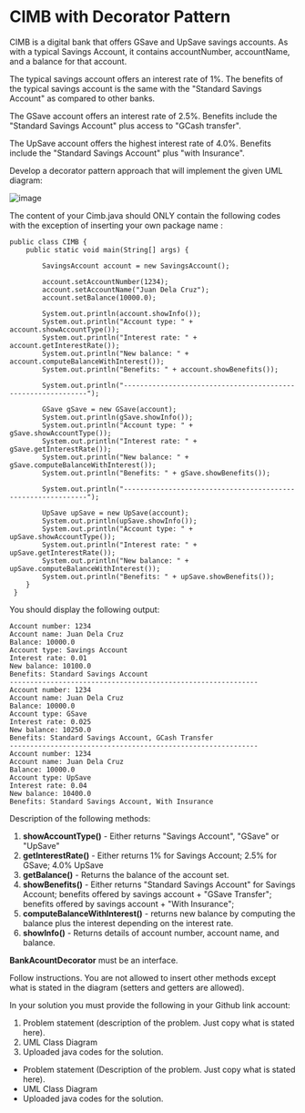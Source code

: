 # CIMB with Decorator Pattern

CIMB is a digital bank that offers GSave and UpSave savings accounts. As with a typical Savings Account, it contains accountNumber, accountName, and a balance for that account.

The typical savings account offers an interest rate of 1%.
The benefits of the typical savings account is the same with the "Standard Savings Account" as compared to other banks.

The GSave account offers an interest rate of 2.5%.
Benefits include the "Standard Savings Account" plus access to "GCash transfer".

The UpSave account offers the highest interest rate of 4.0%.
Benefits include the "Standard Savings Account" plus "with Insurance".


Develop a decorator pattern approach that will implement the given UML diagram:

![image](https://github.com/user-attachments/assets/babf222c-7188-4572-9ac4-994941eba2ad)


The content of your Cimb.java should ONLY contain the following codes with the exception of inserting your own package name :

```
public class CIMB {
	public static void main(String[] args) {
		
		SavingsAccount account = new SavingsAccount();
		
		account.setAccountNumber(1234);
		account.setAccountName("Juan Dela Cruz");
		account.setBalance(10000.0);
		
		System.out.println(account.showInfo());
		System.out.println("Account type: " + account.showAccountType());
		System.out.println("Interest rate: " + account.getInterestRate());
		System.out.println("New balance: " + account.computeBalanceWithInterest());
		System.out.println("Benefits: " + account.showBenefits());
		
		System.out.println("-------------------------------------------------------------");
		
		GSave gSave = new GSave(account);
		System.out.println(gSave.showInfo());
		System.out.println("Account type: " + gSave.showAccountType());
		System.out.println("Interest rate: " + gSave.getInterestRate());
		System.out.println("New balance: " + gSave.computeBalanceWithInterest());
		System.out.println("Benefits: " + gSave.showBenefits());
		
		System.out.println("-------------------------------------------------------------");
		
		UpSave upSave = new UpSave(account);
		System.out.println(upSave.showInfo());
		System.out.println("Account type: " + upSave.showAccountType());
		System.out.println("Interest rate: " + upSave.getInterestRate());
		System.out.println("New balance: " + upSave.computeBalanceWithInterest());
		System.out.println("Benefits: " + upSave.showBenefits());
	}
 }
```

You should display the following output:

```
Account number: 1234
Account name: Juan Dela Cruz
Balance: 10000.0
Account type: Savings Account
Interest rate: 0.01
New balance: 10100.0
Benefits: Standard Savings Account
-------------------------------------------------------------
Account number: 1234
Account name: Juan Dela Cruz
Balance: 10000.0
Account type: GSave
Interest rate: 0.025
New balance: 10250.0
Benefits: Standard Savings Account, GCash Transfer
-------------------------------------------------------------
Account number: 1234
Account name: Juan Dela Cruz
Balance: 10000.0
Account type: UpSave
Interest rate: 0.04
New balance: 10400.0
Benefits: Standard Savings Account, With Insurance
```

Description of the following methods:

1. **showAccountType()** - Either returns "Savings Account", "GSave" or "UpSave"
2. **getInterestRate()** - Either returns 1% for Savings Account; 2.5% for GSave; 4.0% UpSave
3. **getBalance()** - Returns the balance of the account set.
4. **showBenefits()** - Either returns "Standard Savings Account" for Savings Account;
		        benefits offered by savings account + "GSave Transfer";
                        benefits offered by savings account + "With Insurance";
5. **computeBalanceWithInterest()** - returns new balance by computing the balance plus the interest depending on the interest rate.
6. **showInfo()** - Returns details of account number, account name, and balance.

**BankAcountDecorator** must be an interface.

Follow instructions. You are not allowed to insert other methods except what is stated in the diagram (setters and getters are allowed).


In your solution you must provide the following in your Github link account:
  1. Problem statement (description of the problem. Just copy what is stated here).
  2. UML Class Diagram
  3. Uploaded java codes for the solution.

   * Problem statement (Description of the problem. Just copy what is stated here).
   * UML Class Diagram
   * Uploaded java codes for the solution.
